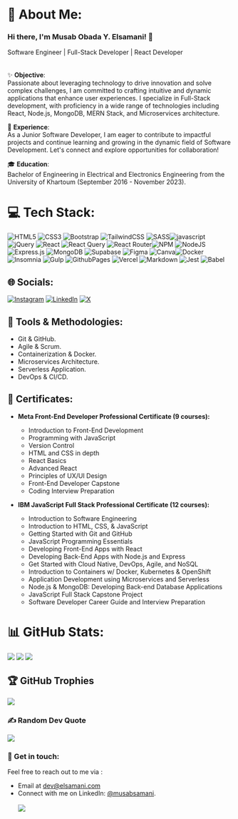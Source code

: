 # 💫 About Me:<br>

### Hi there, I'm Musab Obada Y. Elsamani! 👋<br>
Software Engineer | Full-Stack Developer | React Developer<br><br><br>
✨ **Objective**: <br>
Passionate about leveraging technology to drive innovation and solve complex challenges, I am committed to crafting intuitive and dynamic applications that enhance user experiences. I specialize in Full-Stack development, with proficiency in a wide range of technologies including React, Node.js, MongoDB, MERN Stack, and Microservices architecture.

🚀 **Experience**:<br>
As a Junior Software Developer, I am eager to contribute to impactful projects and continue learning and growing in the dynamic field of Software Development. Let's connect and explore opportunities for collaboration!

🎓 **Education**: <br>
 Bachelor of Engineering in Electrical and Electronics Engineering  from the University of Khartoum (September 2016 - November 2023). 
 
# 💻 Tech Stack:
![HTML5](https://img.shields.io/badge/html5-%23E34F26.svg?style=for-the-badge&logo=html5&logoColor=white) ![CSS3](https://img.shields.io/badge/css3-%231572B6.svg?style=for-the-badge&logo=css3&logoColor=white) ![Bootstrap](https://img.shields.io/badge/bootstrap-%238511FA.svg?style=for-the-badge&logo=bootstrap&logoColor=white) ![TailwindCSS](https://img.shields.io/badge/tailwindcss-%2338B2AC.svg?style=for-the-badge&logo=tailwind-css&logoColor=white) ![SASS](https://img.shields.io/badge/SASS-hotpink.svg?style=for-the-badge&logo=SASS&logoColor=white)![javascript](https://img.shields.io/badge/javascript-%230769AD.svg?style=for-the-badge&logo=javascript&logoColor=white)
![jQuery](https://img.shields.io/badge/jquery-%230769AD.svg?style=for-the-badge&logo=jquery&logoColor=white) ![React](https://img.shields.io/badge/react-%2320232a.svg?style=for-the-badge&logo=react&logoColor=%2361DAFB) ![React Query](https://img.shields.io/badge/-React%20Query-FF4154?style=for-the-badge&logo=react%20query&logoColor=white) ![React Router](https://img.shields.io/badge/React_Router-CA4245?style=for-the-badge&logo=react-router&logoColor=white)![NPM](https://img.shields.io/badge/NPM-%23CB3837.svg?style=for-the-badge&logo=npm&logoColor=white) ![NodeJS](https://img.shields.io/badge/node.js-6DA55F?style=for-the-badge&logo=node.js&logoColor=white) ![Express.js](https://img.shields.io/badge/express.js-%23404d59.svg?style=for-the-badge&logo=express&logoColor=%2361DAFB)  ![MongoDB](https://img.shields.io/badge/MongoDB-%234ea94b.svg?style=for-the-badge&logo=mongodb&logoColor=white) ![Supabase](https://img.shields.io/badge/Supabase-3ECF8E?style=for-the-badge&logo=supabase&logoColor=white) ![Figma](https://img.shields.io/badge/figma-%23F24E1E.svg?style=for-the-badge&logo=figma&logoColor=white) ![Canva](https://img.shields.io/badge/Canva-%2300C4CC.svg?style=for-the-badge&logo=Canva&logoColor=white)![Docker](https://img.shields.io/badge/docker-%230db7ed.svg?style=for-the-badge&logo=docker&logoColor=white)![Insomnia](https://img.shields.io/badge/Insomnia-black?style=for-the-badge&logo=insomnia&logoColor=5849BE) ![Gulp](https://img.shields.io/badge/GULP-%23CF4647.svg?style=for-the-badge&logo=gulp&logoColor=white)  ![GithubPages](https://img.shields.io/badge/github%20pages-121013?style=for-the-badge&logo=github&logoColor=white) ![Vercel](https://img.shields.io/badge/vercel-%23000000.svg?style=for-the-badge&logo=vercel&logoColor=white) ![Markdown](https://img.shields.io/badge/markdown-%23000000.svg?style=for-the-badge&logo=markdown&logoColor=white) ![Jest](https://img.shields.io/badge/-jest-%23C21325?style=for-the-badge&logo=jest&logoColor=white) ![Babel](https://img.shields.io/badge/Babel-F9DC3e?style=for-the-badge&logo=babel&logoColor=black)


## 🌐 Socials:
[![Instagram](https://img.shields.io/badge/Instagram-%23E4405F.svg?logo=Instagram&logoColor=white)](https://instagram.com/musabsamani) [![LinkedIn](https://img.shields.io/badge/LinkedIn-%230077B5.svg?logo=linkedin&logoColor=white)](https://linkedin.com/in/musabsamani) [![X](https://img.shields.io/badge/X-black.svg?logo=X&logoColor=white)](https://x.com/musabsamani) 


## 🔧 Tools & Methodologies:
  - Git & GitHub.
  - Agile & Scrum.
  - Containerization & Docker.
  - Microservices Architecture.
  - Serverless Application.
  - DevOps & CI/CD.

## 🌟 Certificates:

-  **Meta Front-End Developer Professional Certificate (9 courses):**
   -   Introduction to Front-End Development
    -   Programming with JavaScript
    -   Version Control
    -   HTML and CSS in depth
    -   React Basics
    -   Advanced React
    -   Principles of UX/UI Design
    -   Front-End Developer Capstone
    -   Coding Interview Preparation


- **IBM JavaScript Full Stack Professional Certificate (12 courses):**
    -   Introduction to Software Engineering
    -   Introduction to HTML, CSS, & JavaScript
    -   Getting Started with Git and GitHub
    -   JavaScript Programming Essentials
    -   Developing Front-End Apps with React
    -   Developing Back-End Apps with Node.js and Express
    -   Get Started with Cloud Native, DevOps, Agile, and NoSQL
    -   Introduction to Containers w/ Docker, Kubernetes & OpenShift
    -   Application Development using Microservices and Serverless
    -   Node.js & MongoDB: Developing Back-end Database Applications
    -   JavaScript Full Stack Capstone Project
    -   Software Developer Career Guide and Interview Preparation




# 📊 GitHub Stats:

![](https://github-readme-stats.vercel.app/api?username=musabsamani&theme=dark&hide_border=true&include_all_commits=true&count_private=true)
![](https://github-readme-streak-stats.herokuapp.com/?user=musabsamani&theme=dark&hide_border=true)
![](https://github-readme-stats.vercel.app/api/top-langs/?username=musabsamani&theme=dark&hide_border=true&include_all_commits=true&count_private=true&layout=compact)

## 🏆 GitHub Trophies
![](https://github-profile-trophy.vercel.app/?username=musabsamani&theme=radical&no-frame=false&no-bg=true&margin-w=4)
<br>
### ✍️ Random Dev Quote
![](https://quotes-github-readme.vercel.app/api?type=horizontal&theme=radical)

### 💬 Get in touch:
Feel free to reach out to me via :
- Email at dev@elsamani.com 
- Connect with me on LinkedIn: [@musabsamani](https://www.linkedin.com/in/musabsamani).
<br><br>
[![](https://visitcount.itsvg.in/api?id=musabsamani&icon=0&color=0)](https://visitcount.itsvg.in)

<!-- Generated with GPRM ( https://gprm.itsvg.in ) -->
